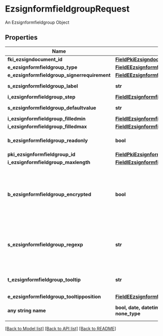 # EzsignformfieldgroupRequest

An Ezsignformfieldgroup Object

## Properties
Name | Type | Description | Notes
------------ | ------------- | ------------- | -------------
**fki_ezsigndocument_id** | [**FieldPkiEzsigndocumentID**](FieldPkiEzsigndocumentID.md) |  | 
**e_ezsignformfieldgroup_type** | [**FieldEEzsignformfieldgroupType**](FieldEEzsignformfieldgroupType.md) |  | 
**e_ezsignformfieldgroup_signerrequirement** | [**FieldEEzsignformfieldgroupSignerrequirement**](FieldEEzsignformfieldgroupSignerrequirement.md) |  | 
**s_ezsignformfieldgroup_label** | **str** | The Label for the Ezsignformfieldgroup | 
**i_ezsignformfieldgroup_step** | [**FieldIEzsignformfieldgroupStep**](FieldIEzsignformfieldgroupStep.md) |  | 
**s_ezsignformfieldgroup_defaultvalue** | **str** | The default value for the Ezsignformfieldgroup | 
**i_ezsignformfieldgroup_filledmin** | [**FieldIEzsignformfieldgroupFilledmin**](FieldIEzsignformfieldgroupFilledmin.md) |  | 
**i_ezsignformfieldgroup_filledmax** | [**FieldIEzsignformfieldgroupFilledmax**](FieldIEzsignformfieldgroupFilledmax.md) |  | 
**b_ezsignformfieldgroup_readonly** | **bool** | Whether the Ezsignformfieldgroup is read only or not. | 
**pki_ezsignformfieldgroup_id** | [**FieldPkiEzsignformfieldgroupID**](FieldPkiEzsignformfieldgroupID.md) |  | [optional] 
**i_ezsignformfieldgroup_maxlength** | [**FieldIEzsignformfieldgroupMaxlength**](FieldIEzsignformfieldgroupMaxlength.md) |  | [optional] 
**b_ezsignformfieldgroup_encrypted** | **bool** | Whether the Ezsignformfieldgroup is encrypted in the database or not. Encrypted values are not displayed on the Ezsigndocument. This can only be set if eEzsignformfieldgroupType is **Text** or **Textarea** | [optional] 
**s_ezsignformfieldgroup_regexp** | **str** | A regular expression to indicate what values are acceptable for the Ezsignformfieldgroup.  This can only be set if eEzsignformfieldgroupType is **Text** or **Textarea** | [optional] 
**t_ezsignformfieldgroup_tooltip** | **str** | A tooltip that will be presented to Ezsignsigner about the Ezsignformfieldgroup | [optional] 
**e_ezsignformfieldgroup_tooltipposition** | [**FieldEEzsignformfieldgroupTooltipposition**](FieldEEzsignformfieldgroupTooltipposition.md) |  | [optional] 
**any string name** | **bool, date, datetime, dict, float, int, list, str, none_type** | any string name can be used but the value must be the correct type | [optional]

[[Back to Model list]](../README.md#documentation-for-models) [[Back to API list]](../README.md#documentation-for-api-endpoints) [[Back to README]](../README.md)


